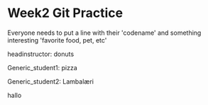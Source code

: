 # Week2 Git Practice

Everyone needs to put a line with their 'codename' and something interesting 'favorite food, pet, etc'

headinstructor:  donuts

Generic_student1: pizza

Generic_student2: Lambalæri

hallo

